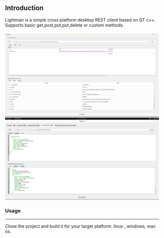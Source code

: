 Introduction
--------

Lightman is a simple cross platform desktop REST client based on QT c++. 
Supports basic get,post,put,put,delete or custom methods.

#### 
![ScreenShot](https://github.com/tanoDxyz/LightMan/blob/master/windows.png)
![ScreenShot](https://github.com/tanoDxyz/LightMan/blob/master/linux.png)


### Usage
---------------
Clone the project and build it for your target platform. linux , windows, mac os.

